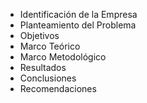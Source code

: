 <h1 class="title" style="display:none">Puntos a Tratar</h1>

- Identificación de la Empresa
- Planteamiento del Problema
- Objetivos
- Marco Teórico
- Marco Metodológico
- Resultados
- Conclusiones
- Recomendaciones